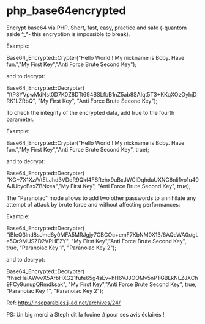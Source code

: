 # php_base64encrypted
Encrypt base64 via PHP. Short, fast, easy, practice and safe (-quantom aside ^_^- this encryption is impossible to break).

Example: 

Base64_Encrypted::Crypter("Hello World ! My nickname is Boby. Have fun.","My First Key","Anti Force Brute Second Key");
 
 and to decrypt:
 
Base64_Encrypted::Decrypter( "ftP8YVpwMdNst0D7K0Z8DTt694BSLfbB1nZ5ab8SAIqt5T3+KKqXOzOyhjDRK1LZRbQ", "My First Key", "Anti Force Brute Second Key");

 
 To check the integrity of the encrypted data, add true to the fourth parameter.
 
Example:
 
Base64_Encrypted::Crypter("Hello World ! My nickname is Boby. Have fun.","My First Key","Anti Force Brute Second Key", true);

and to decrypt:

Base64_Encrypted::Decrypter( "KG+7X1Xz/VtELJhd3VDdR9Qkf4FSRehx9uBxJWClDqhduUXNC6nli1vo1u40AJUbycBsxZBNxea","My First Key", "Anti Force Brute Second Key", true);



The "Paranoiac" mode allows to add two other passwords to annihilate any attempt of attack by brute force and without affecting performances:

Example:

Base64_Encrypted::Decrypter( "iBIeQ3lnd8sJmd6y0MFA5MRJgjy7CBCOc+emF7KbNM0X13/6AQeWA0r/gLe5Or9MUSZD2VPHE2Y", "My First Key","Anti Force Brute Second Key", true, "Paranoiac Key 1", "Paranoiac Key 2");



and to decrypt:


Base64_Encrypted::Decrypter( "fhscHeiAWvvX5ArbHXG21fufe65g4sEv+hH6VJJOOMv5nPTGBLkNLZJXCh9FCy9unupQRmdksak", "My First Key","Anti Force Brute Second Key", true, "Paranoiac Key 1", "Paranoiac Key 2");




Ref: http://inseparables.j-ad.net/archives/24/

PS: Un big merci à Steph dit la fouine :) pour ses avis éclairés !
